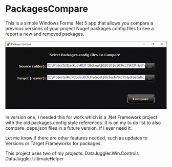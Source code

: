 # PackagesCompare
This is a simple Windows Forms .Net 5 app that allows you compare a previous versions of your project Nuget packages.config files to see a report a new and removed packages.

<img src=https://github.com/DataJuggler/SharedRepo/blob/master/Shared/Images/Screenshot.png>

In version one, I needed this for work which is a .Net Framework project with the old packages.config style references. It is on my to do list to also compare .deps.json files in a future version, if I ever need it.

Let me know if there are other features needed, such as updates to Versions or Target Frameworks for packages.

This project uses two of my projects:
DataJuggler.Win.Controls
DataJuggler.UltimateHelper


